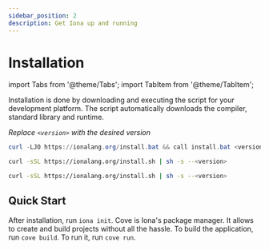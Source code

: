 ```yaml
---
sidebar_position: 2
description: Get Iona up and running
---
```


# Installation

import Tabs from '@theme/Tabs';
import TabItem from '@theme/TabItem';

Installation is done by downloading and executing the script for your development platform. The script automatically downloads the compiler, standard library and runtime.

*Replace `<version>` with the desired version*

<Tabs>

<TabItem value="Windows" label="Windows" default>

```powershell
curl -LJO https://ionalang.org/install.bat && call install.bat <version>
```

</TabItem>

<TabItem value="macOS" label="macOS">

```bash
curl -sSL https://ionalang.org/install.sh | sh -s --<version>
```

</TabItem>

<TabItem value="Linux" label="Linux">

```bash
curl -sSL https://ionalang.org/install.sh | sh -s --<version>
```

</TabItem>

</Tabs>

## Quick Start

After installation, run `iona init`. Cove is Iona's package manager. It allows to create and build projects without all the hassle.
To build the application, run `cove build`. To run it, run `cove run`.
